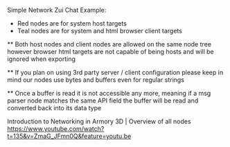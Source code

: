 Simple Network Zui Chat Example:

- Red nodes are for system host targets
- Teal nodes are for system and html browser client targets

** Both host nodes and client nodes are allowed on the same node tree however browser html targets are not capable of being hosts and will be ignored when exporting

** If you plan on using 3rd party server / client configuration please keep in mind our nodes use bytes and buffers even for regular strings

** Once a buffer is read it is not accessible any more, meaning if a msg parser node matches the same API field the buffer will be read and converted back into its data type

Introduction to Networking in Armory 3D | Overview of all nodes 
https://www.youtube.com/watch?t=135&v=ZmaG_JFmn0Q&feature=youtu.be
